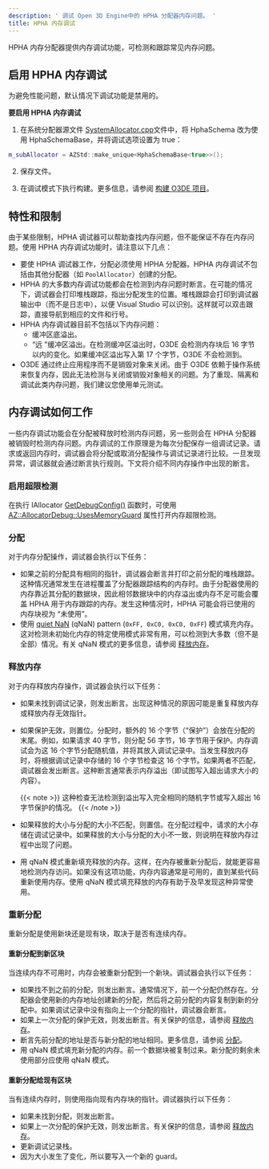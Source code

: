```yaml
---
description: ' 调试 Open 3D Engine中的 HPHA 分配器内存问题。 '
title: HPHA 内存调试
---
```


HPHA 内存分配器提供内存调试功能，可检测和跟踪常见内存问题。

## 启用 HPHA 内存调试 

为避免性能问题，默认情况下调试功能是禁用的。

**要启用 HPHA 内存调试**

1. 在系统分配器源文件 [SystemAllocator.cpp](https://github.com/o3de/o3de/blob/298cb5945b35fdc2d016501b5d16235536332292/Code/Framework/AzCore/AzCore/Memory/SystemAllocator.cpp#L54)文件中，将 HphaSchema 改为使用 HphaSchemaBase，并将调试选项设置为 true：

```c++
m_subAllocator = AZStd::make_unique<HphaSchemaBase<true>>();
```

2. 保存文件。

3. 在调试模式下执行构建。更多信息，请参阅 [构建 O3DE 项目](/docs/user-guide/build/)。

## 特性和限制

由于某些限制，HPHA 调试器可以帮助查找内存问题，但不能保证不存在内存问题。使用 HPHA 内存调试功能时，请注意以下几点：
+ 要使 HPHA 调试器工作，分配必须使用 HPHA 分配器。HPHA 内存调试不包括由其他分配器（如  `PoolAllocator`）创建的分配。
+ HPHA 的大多数内存调试功能都会在检测到内存问题时断言。在可能的情况下，调试器会打印堆栈跟踪，指出分配发生的位置。堆栈跟踪会打印到调试器输出中（而不是日志中），以便 Visual Studio 可以识别。这样就可以双击跟踪，直接导航到相应的文件和行号。
+ HPHA 内存调试器目前不包括以下内存问题：
  + 缓冲区底溢出。
  + “远 "缓冲区溢出。在检测缓冲区溢出时，O3DE 会检测内存块后 16 字节以内的变化。如果缓冲区溢出写入第 17 个字节，O3DE 不会检测到。
+ O3DE 通过终止应用程序而不是销毁对象来关闭。由于 O3DE 依赖于操作系统来恢复内存，因此无法检测与关闭或销毁对象相关的问题。为了重现、隔离和调试此类内存问题，我们建议您使用单元测试。

## 内存调试如何工作

一些内存调试功能会在分配被释放时检测内存问题，另一些则会在 HPHA 分配器被销毁时检测内存问题。内存调试的工作原理是为每次分配保存一组调试记录。请求或返回内存时，调试器会将分配或取消分配操作与调试记录进行比较。一旦发现异常，调试器就会通过断言执行规则。下文将介绍不同内存操作中出现的断言。

### 启用超限检测

在执行 IAllocator [GetDebugConfig()](https://github.com/o3de/o3de/blob/298cb5945b35fdc2d016501b5d16235536332292/Code/Framework/AzCore/AzCore/Memory/SystemAllocator.cpp#L58-L65) 函数时，可使用  [AZ::AllocatorDebug::UsesMemoryGuard](https://github.com/o3de/o3de/blob/298cb5945b35fdc2d016501b5d16235536332292/Code/Framework/AzCore/AzCore/Memory/IAllocator.h#L105-L106) 属性打开内存超限检测。

### 分配

对于内存分配操作，调试器会执行以下任务：
+ 如果之前的分配具有相同的指针，调试器会断言并打印之前分配的堆栈跟踪。这种情况通常发生在进程覆盖了分配器跟踪结构的内存时。由于分配器使用的内存靠近其分配的数据块，因此相邻数据块中的内存溢出或内存不足可能会覆盖 HPHA 用于内存跟踪的内存。发生这种情况时，HPHA 可能会将已使用的内存块视为 “未使用”。
+ 使用  [quiet NaN](https://en.wikipedia.org/wiki/NaN) (qNaN) pattern \(`0xFF, 0xC0, 0xC0, 0xFF`\) 模式填充内存。这对检测未初始化内存的特定使用模式非常有用，可以检测到大多数（但不是全部）情况。有关 qNaN 模式的更多信息，请参阅 [释放内存](#memory-management-debugging-hpha-deallocations)。

### 释放内存 

对于内存释放内存操作，调试器会执行以下任务：
+ 如果未找到调试记录，则发出断言。出现这种情况的原因可能是重复释放内存或释放内存无效指针。
+ 如果保护无效，则置位。分配时，额外的 16 个字节（“保护”）会放在分配的末尾。例如，如果请求 40 字节，则分配 56 字节，16 字节用于保护。内存调试会为这 16 个字节分配随机值，并将其放入调试记录中。当发生释放内存时，将根据调试记录中存储的 16 个字节检查这 16 个字节。如果两者不匹配，调试器会发出断言。这种断言通常表示内存溢出（即试图写入超出请求大小的内容）。

    {{< note >}}
这种检查无法检测到溢出写入完全相同的随机字节或写入超出 16 字节保护的情况。
{{< /note >}}

+ 如果释放的大小与分配的大小不匹配，则置信。在分配过程中，请求的大小存储在调试记录中。如果释放的大小与分配的大小不一致，则说明在释放内存过程中出现了问题。
+ 用 qNaN 模式重新填充释放的内存。这样，在内存被重新分配后，就能更容易地检测内存访问。如果没有这项功能，内存内容通常是可用的，直到某些代码重新使用内存。使用 qNaN 模式填充释放的内存有助于及早发现这种异常使用。

### 重新分配

重新分配是使用新块还是现有块，取决于是否有连续内存。

#### 重新分配到新区块

当连续内存不可用时，内存会被重新分配到一个新块。调试器会执行以下任务：
+ 如果找不到之前的分配，则发出断言。通常情况下，前一个分配仍然存在。分配器会使用新的内存地址创建新的分配，然后将之前分配的内容复制到新的分配中。如果调试记录中没有指向上一个分配的指针，调试器会断言。
+ 如果上一次分配的保护无效，则发出断言。有关保护的信息，请参阅 [释放内存](#memory-management-debugging-hpha-deallocations)。
+ 断言先前分配的地址是否与新分配的地址相同。更多信息，请参阅 [分配](#memory-management-debugging-hpha-allocations)。
+ 用 qNaN 模式填充新分配的内存。前一个数据块被复制过来。新分配的剩余未使用部分应使用 qNaN 模式。

#### 重新分配给现有区块

当有连续内存时，则使用指向现有内存块的指针。调试器执行以下任务：
+ 如果未找到分配，则发出断言。
+ 如果上一次分配的保护无效，则发出断言。有关保护的信息，请参阅 [释放内存](#memory-management-debugging-hpha-deallocations)。
+ 更新调试记录栈。
+ 因为大小发生了变化，所以要写入一个新的 guard。
